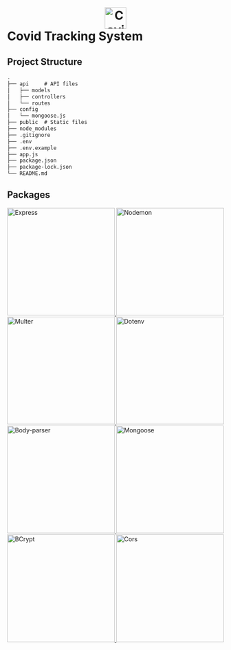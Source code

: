 <h1 style="text-algin:center;">
<a style="text-align: center;display:block;">
<img src="https://bit.ly/3bSHdAi" alt="Covid" width="50px">
</a>
Covid Tracking System
</h1>

## Project Structure
```diff
.
├── api		# API files
│   ├── models
│   ├── controllers
│   └── routes
├── config
│   └── mongoose.js
├── public	# Static files
├── node_modules
├── .gitignore
├── .env
├── .env.example
├── app.js
├── package.json
├── package-lock.json
└── README.md
```

## Packages

<a href="https://nodei.co/npm/express/">
	<img src="https://nodei.co/npm/express.png?compact=true" alt="Express" width="250px">
</a>

<a href="https://nodei.co/npm/nodemon/">
	<img src="https://nodei.co/npm/nodemon.png?compact=true" alt="Nodemon" width="250px">
</a>

<a href="https://nodei.co/npm/multer/">
	<img src="https://nodei.co/npm/multer.png?compact=true" alt="Multer" width="250px">
</a>

<a href="https://nodei.co/npm/dotenv/">
	<img src="https://nodei.co/npm/dotenv.png?compact=true" alt="Dotenv" width="250px">
</a>

<a href="https://nodei.co/npm/body-parser/">
	<img src="https://nodei.co/npm/body-parser.png?compact=true" alt="Body-parser" width="250px">
</a>

<a href="https://nodei.co/npm/mongoose/">
	<img src="https://nodei.co/npm/mongoose.png?compact=true" alt="Mongoose" width="250px">
</a>

<a href="https://nodei.co/npm/bcryptjs/">
	<img src="https://nodei.co/npm/bcryptjs.png?compact=true" alt="BCrypt" width="250px">
</a>

<a href="https://nodei.co/npm/cors/">
	<img src="https://nodei.co/npm/cors.png?compact=true" alt="Cors" width="250px">
</a>